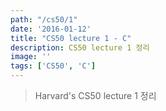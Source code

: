 ```yaml
---
path: "/cs50/1"
date: '2016-01-12'
title: "CS50 lecture 1 - C"
description: CS50 lecture 1 정리
image: ''
tags: ['CS50', 'C']
---
```

> Harvard's CS50 lecture 1 정리